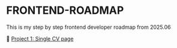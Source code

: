 # FRONTEND-ROADMAP
This is my step by step frontend developer roadmap from 2025.06

🔗 [Project 1: Single CV page](https://github.com/VuthilinhVn/FrontendRoadmap/edit/main/README.md)

